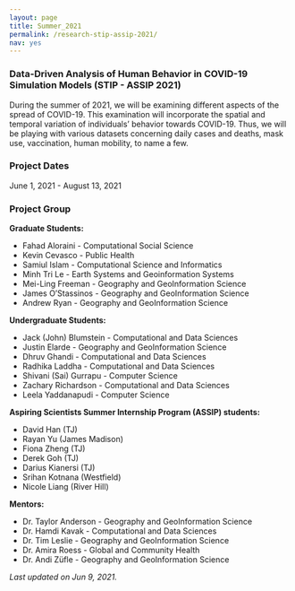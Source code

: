 ```yaml
---
layout: page
title: Summer_2021
permalink: /research-stip-assip-2021/
nav: yes
---
```



### Data-Driven Analysis of Human Behavior in COVID-19 Simulation Models (STIP - ASSIP 2021)

During the summer of 2021, we will be examining different aspects of the spread of COVID-19. This examination will incorporate the spatial and temporal variation of individuals’ behavior towards COVID-19. Thus, we will be playing with various datasets concerning daily cases and deaths, mask use, vaccination, human mobility, to name a few.  
  

### Project Dates
June 1, 2021 - August 13, 2021

### Project Group

**Graduate Students:**
- Fahad Aloraini - Computational Social Science
- Kevin Cevasco - Public Health 
- Samiul Islam - Computational Science and Informatics
- Minh Tri Le - Earth Systems and Geoinformation Systems
- Mei-Ling Freeman - Geography and GeoInformation Science
- James O’Stassinos - Geography and GeoInformation Science
- Andrew Ryan - Geography and GeoInformation Science
  
  

**Undergraduate Students:**
- Jack (John) Blumstein - Computational and Data Sciences
- Justin Elarde - Geography and GeoInformation Science
- Dhruv Ghandi - Computational and Data Sciences
- Radhika Laddha - Computational and Data Sciences
- Shivani (Sai) Gurrapu - Computer Science
- Zachary Richardson - Computational and Data Sciences 
- Leela Yaddanapudi - Computer Science
  
  

**Aspiring Scientists Summer Internship Program (ASSIP) students:**
- David Han (TJ)
- Rayan Yu (James Madison)
- Fiona Zheng (TJ)
- Derek Goh (TJ)
- Darius Kianersi (TJ)
- Srihan Kotnana (Westfield)
- Nicole Liang (River Hill)
  
  

**Mentors:**
- Dr. Taylor Anderson - Geography and GeoInformation Science
- Dr. Hamdi Kavak - Computational and Data Sciences
- Dr. Tim Leslie - Geography and GeoInformation Science
- Dr. Amira Roess - Global and Community Health
- Dr. Andi Züfle - Geography and GeoInformation Science

 
*Last updated on Jun 9, 2021.*  
